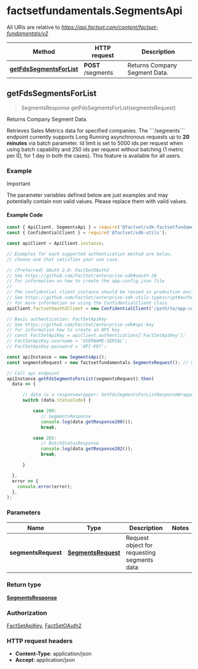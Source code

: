 # factsetfundamentals.SegmentsApi

All URIs are relative to *https://api.factset.com/content/factset-fundamentals/v2*

Method | HTTP request | Description
------------- | ------------- | -------------
[**getFdsSegmentsForList**](SegmentsApi.md#getFdsSegmentsForList) | **POST** /segments | Returns Company Segment Data.



## getFdsSegmentsForList

> SegmentsResponse getFdsSegmentsForList(segmentsRequest)

Returns Company Segment Data.

Retrieves Sales Metrics data for specified companies.  The &#x60;&#x60;&#x60;/segments&#x60;&#x60;&#x60; endpoint currently supports Long Running asynchronous requests up to **20 minutes** via batch parameter. Id limit is set to 5000 ids per request when using batch capability and 250 ids per request without batching (1 metric per ID, for 1 day in both the cases). This feature is available for all users. 

### Example

> [!IMPORTANT]
> The parameter variables defined below are just examples and may potentially contain non valid values. Please replace them with valid values.

#### Example Code

```javascript
const { ApiClient, SegmentsApi } = require('@factset/sdk-factsetfundamentals');
const { ConfidentialClient } = require('@factset/sdk-utils');

const apiClient = ApiClient.instance;

// Examples for each supported authentication method are below,
// choose one that satisfies your use case.

// (Preferred) OAuth 2.0: FactSetOAuth2
// See https://github.com/FactSet/enterprise-sdk#oauth-20
// for information on how to create the app-config.json file
//
// The confidential client instance should be reused in production environments.
// See https://github.com/FactSet/enterprise-sdk-utils-typescript#authentication
// for more information on using the ConfidentialClient class
apiClient.factsetOauth2Client = new ConfidentialClient('/path/to/app-config.json');

// Basic authentication: FactSetApiKey
// See https://github.com/FactSet/enterprise-sdk#api-key
// for information how to create an API key
// const FactSetApiKey = apiClient.authentications['FactSetApiKey'];
// FactSetApiKey.username = 'USERNAME-SERIAL';
// FactSetApiKey.password = 'API-KEY';

const apiInstance = new SegmentsApi();
const segmentsRequest = new factsetfundamentals.SegmentsRequest(); // SegmentsRequest | Request object for requesting segments data

// Call api endpoint
apiInstance.getFdsSegmentsForList(segmentsRequest).then(
  data => {

      // data is a responsewrapper: GetFdsSegmentsForListResponseWrapper
      switch (data.statusCode) {

          case 200:
             // SegmentsResponse
             console.log(data.getResponse200());
             break;

          case 202:
             // BatchStatusResponse
             console.log(data.getResponse202());
             break;

      }

  },
  error => {
    console.error(error);
  },
);

```


### Parameters


Name | Type | Description  | Notes
------------- | ------------- | ------------- | -------------
 **segmentsRequest** | [**SegmentsRequest**](SegmentsRequest.md)| Request object for requesting segments data | 

### Return type

[**SegmentsResponse**](SegmentsResponse.md)

### Authorization

[FactSetApiKey](../README.md#FactSetApiKey), [FactSetOAuth2](../README.md#FactSetOAuth2)

### HTTP request headers

- **Content-Type**: application/json
- **Accept**: application/json

